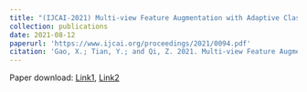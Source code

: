 ```yaml
---
title: "(IJCAI-2021) Multi-view Feature Augmentation with Adaptive Class Activation Mapping"
collection: publications
date: 2021-08-12
paperurl: 'https://www.ijcai.org/proceedings/2021/0094.pdf'
citation: 'Gao, X.; Tian, Y.; and Qi, Z. 2021. Multi-view Feature Augmentation with Adaptive Class Activation Mapping. In Proceedings of the Thirtieth International Joint Conference on Artificial Intelligence, IJCAI-21, 678–684.'
---
```


Paper download: [Link1](https://www.ijcai.org/proceedings/2021/0094.pdf), [Link2](https://arxiv.org/abs/2206.12943)
